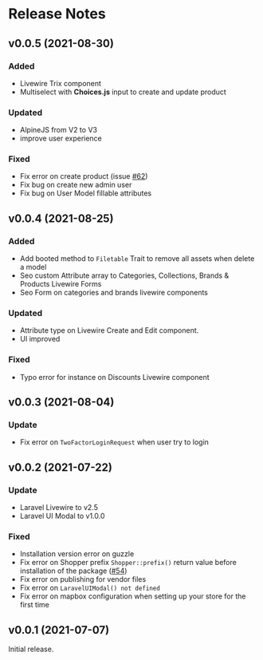 # Release Notes

## v0.0.5 (2021-08-30)

### Added
- Livewire Trix component
- Multiselect with **Choices.js** input to create and update product

### Updated
- AlpineJS from V2 to V3
- improve user experience

### Fixed
- Fix error on create product (issue [#62](https://github.com/shopperlabs/framework/issues/62))
- Fix bug on create new admin user
- Fix bug on User Model fillable attributes

## v0.0.4 (2021-08-25)

### Added
- Add booted method to `Filetable` Trait to remove all assets when delete a model
- Seo custom Attribute array to Categories, Collections, Brands & Products Livewire Forms
- Seo Form on categories and brands livewire components

### Updated
- Attribute type on Livewire Create and Edit component.
- UI improved

### Fixed
- Typo error for instance on Discounts Livewire component

## v0.0.3 (2021-08-04)

### Update
- Fix error on `TwoFactorLoginRequest` when user try to login

## v0.0.2 (2021-07-22)

### Update
- Laravel Livewire to v2.5
- Laravel UI Modal to v1.0.0

### Fixed
- Installation version error on guzzle
- Fix error on Shopper prefix `Shopper::prefix()` return value before installation of the package ([#54](https://github.com/shopperlabs/framework/pull/54))
- Fix error on publishing for vendor files
- Fix error on `LaravelUIModal() not defined`
- Fix error on mapbox configuration when setting up your store for the first time

## v0.0.1 (2021-07-07)

Initial release.

